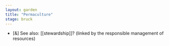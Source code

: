 ```yaml
---  
layout: garden
title: "Permaculture"
stage: bruck
---
```


- [&] See also: [[stewardship]]? (linked by the responsible management of resources)